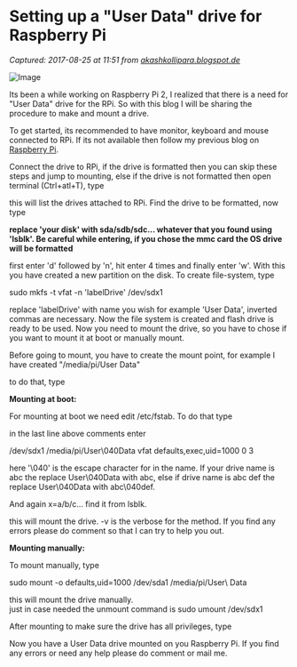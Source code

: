 # Setting up a "User Data" drive for Raspberry Pi

_Captured: 2017-08-25 at 11:51 from [akashkollipara.blogspot.de](https://akashkollipara.blogspot.de/2017/06/setting-up-user-data-drive-for.html?m=1)_

![Image](https://lh5.googleusercontent.com/-H586sMBmhdE/AAAAAAAAAAI/AAAAAAAAE-8/Q2_brzw8uxI/w168-h168-p-k-no-nu/photo.jpg)

Its been a while working on Raspberry Pi 2, I realized that there is a need for "User Data" drive for the RPi. So with this blog I will be sharing the procedure to make and mount a drive.

To get started, its recommended to have monitor, keyboard and mouse connected to RPi. If its not available then follow my previous blog on [Raspberry Pi](https://akashkollipara.blogspot.in/2017/06/ssh-raspberry-pi-2-in-ubuntu.html).

Connect the drive to RPi, if the drive is formatted then you can skip these steps and jump to mounting, else if the drive is not formatted then open terminal (Ctrl+atl+T), type

this will list the drives attached to RPi. Find the drive to be formatted, now type

**replace 'your disk' with sda/sdb/sdc... whatever that you found using 'lsblk'. Be careful while entering, if you chose the mmc card the OS drive will be formatted**

first enter 'd' followed by 'n', hit enter 4 times and finally enter 'w'. With this you have created a new partition on the disk. To create file-system, type

sudo mkfs -t vfat -n 'labelDrive' /dev/sdx1

replace 'labelDrive' with name you wish for example 'User Data', inverted commas are necessary. Now the file system is created and flash drive is ready to be used. Now you need to mount the drive, so you have to chose if you want to mount it at boot or manually mount.

Before going to mount, you have to create the mount point, for example I have created "/media/pi/User Data"

to do that, type

**Mounting at boot:**

For mounting at boot we need edit /etc/fstab. To do that type

in the last line above comments enter

/dev/sdx1 /media/pi/User\040Data vfat defaults,exec,uid=1000 0 3

here '\040' is the escape character for <space> in the name. If your drive name is abc the replace User\040Data with abc, else if drive name is abc def the replace User\040Data with abc\040def.

And again x=a/b/c... find it from lsblk.

this will mount the drive. -v is the verbose for the method. If you find any errors please do comment so that I can try to help you out.

**Mounting manually:**

To mount manually, type

sudo mount -o defaults,uid=1000 /dev/sda1 /media/pi/User\ Data

this will mount the drive manually.  
just in case needed the unmount command is sudo umount /dev/sdx1

After mounting to make sure the drive has all privileges, type

Now you have a User Data drive mounted on you Raspberry Pi. If you find any errors or need any help please do comment or mail me.
